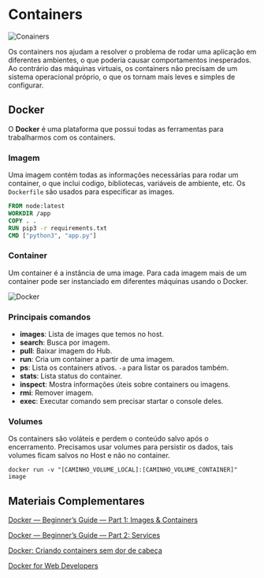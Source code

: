 # Containers

![Conainers](https://media.giphy.com/media/cUMNWzWZ5n75LvcCIe/giphy.gif)

Os containers nos ajudam a resolver o problema de rodar uma aplicação em diferentes ambientes, o que poderia causar comportamentos inesperados. Ao contrário das máquinas virtuais, os containers não precisam de um sistema operacional próprio, o que os tornam mais leves e simples de configurar.


## Docker

O **Docker** é uma plataforma que possui todas as ferramentas para trabalharmos com os containers.


### Imagem 

Uma imagem contém todas as informações necessárias para rodar um container, o que inclui codigo, bibliotecas, variáveis de ambiente, etc. Os `Dockerfile` são usados para especificar as images.

```Dockerfile
FROM node:latest
WORKDIR /app
COPY . .
RUN pip3 -r requirements.txt
CMD ["python3", "app.py"]
```


### Container

Um container é a instância de uma image. Para cada imagem mais de um container pode ser instanciado em diferentes máquinas usando o Docker.

![Docker](https://www.docker.com/sites/default/files/d8/2018-11/docker-containerized-appliction-blue-border_2.png)


### Principais comandos

* **images**: Lista de images que temos no host.
* **search**: Busca por imagem.
* **pull**: Baixar imagem do Hub.
* **run**: Cria um container a partir de uma imagem.
* **ps**: Lista os containers ativos. `-a` para listar os parados também.
* **stats**: Lista status do container.
* **inspect**: Mostra informações úteis sobre containers ou imagens.
* **rmi**: Remover imagem.
* **exec**: Executar comando sem precisar startar o console deles.


### Volumes

Os containers são voláteis e perdem o conteúdo salvo após o encerramento. Precisamos usar volumes para persistir os dados, tais volumes ficam salvos no Host e não no container.
```
docker run -v "[CAMINHO_VOLUME_LOCAL]:[CAMINHO_VOLUME_CONTAINER]" image
``` 


## Materiais Complementares

[Docker — Beginner’s Guide — Part 1: Images & Containers](https://medium.com/codingthesmartway-com-blog/docker-beginners-guide-part-1-images-containers-6f3507fffc98)

[Docker — Beginner’s Guide — Part 2: Services](https://medium.com/codingthesmartway-com-blog/docker-beginners-guide-part-2-services-eb49117b4241)

[Docker: Criando containers sem dor de cabeça](https://www.alura.com.br/curso-online-docker-e-docker-compose)

[Docker for Web Developers](https://www.pluralsight.com/courses/docker-web-development)
